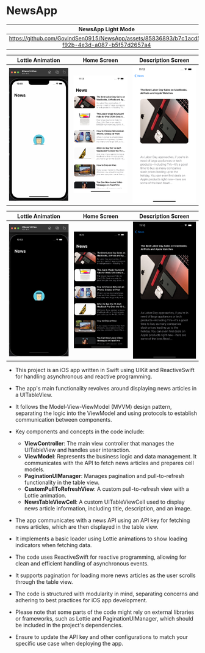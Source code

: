 # NewsApp

NewsApp Light Mode  |  NewsApp Dark Mode
:-------------------------:|:-------------------------:
https://github.com/GovindSen0915/NewsApp/assets/85836893/b7c1acd5-f92b-4e3d-a087-b5f57d2657a4|https://github.com/GovindSen0915/NewsApp/assets/85836893/f0461fc9-250e-43a3-ab11-a0324870e9dd

Lottie Animation  |  Home Screen |  Description Screen
:-------------------------:|:-------------------------:|:-------------------------:
<img alt="Products List" src="Screenshots/Lottie_Animation_Light_Mode.png">|<img alt="Products list" src="Screenshots/NewsApp_Light_Mode1.png">|<img alt="Products list" src="Screenshots/NewsApp_Light_Mode2.png">

Lottie Animation  |  Home Screen |  Description Screen
:-------------------------:|:-------------------------:|:-------------------------:
<img alt="Products List" src="Screenshots/Lottie_Animation_Dark_Mode.png">|<img alt="Products list" src="Screenshots/NewsApp_Dark_Mode1.png">|<img alt="Products list" src="Screenshots/NewsApp_Dark_Mode2.png">


- This project is an iOS app written in Swift using UIKit and ReactiveSwift for handling asynchronous and reactive programming.

- The app's main functionality revolves around displaying news articles in a UITableView.

- It follows the Model-View-ViewModel (MVVM) design pattern, separating the logic into the ViewModel and using protocols to establish communication between components.

- Key components and concepts in the code include:
  - **ViewController**: The main view controller that manages the UITableView and handles user interaction.
  - **ViewModel**: Represents the business logic and data management. It communicates with the API to fetch news articles and prepares cell models.
  - **PaginationUIManager**: Manages pagination and pull-to-refresh functionality in the table view.
  - **CustomPullToRefreshView**: A custom pull-to-refresh view with a Lottie animation.
  - **NewsTableViewCell**: A custom UITableViewCell used to display news article information, including title, description, and an image.

- The app communicates with a news API using an API key for fetching news articles, which are then displayed in the table view.

- It implements a basic loader using Lottie animations to show loading indicators when fetching data.

- The code uses ReactiveSwift for reactive programming, allowing for clean and efficient handling of asynchronous events.

- It supports pagination for loading more news articles as the user scrolls through the table view.

- The code is structured with modularity in mind, separating concerns and adhering to best practices for iOS app development.

- Please note that some parts of the code might rely on external libraries or frameworks, such as Lottie and PaginationUIManager, which should be included in the project's dependencies.

- Ensure to update the API key and other configurations to match your specific use case when deploying the app.
